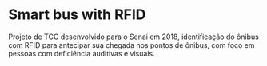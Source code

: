 # Smart bus with RFID
 Projeto de TCC desenvolvido para o Senai em 2018, identificação do ônibus com RFID para antecipar sua chegada nos pontos de ônibus, com foco em pessoas com deficiência auditivas e visuais.
